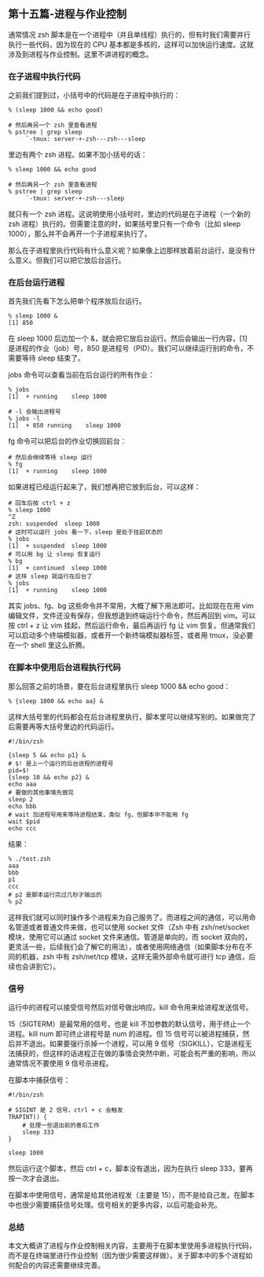 ## 第十五篇-进程与作业控制
通常情况 zsh 脚本是在一个进程中（并且单线程）执行的，但有时我们需要并行执行一些代码，因为现在的 CPU 基本都是多核的，这样可以加快运行速度。这就涉及到进程与作业控制。这里不讲进程的概念。

### 在子进程中执行代码

之前我们提到过，小括号中的代码是在子进程中执行的：

```
% (sleep 1000 && echo good)

# 然后再另一个 zsh 里查看进程
% pstree | grep sleep
     `-tmux: server-+-zsh---zsh---sleep
```

里边有两个 zsh 进程。如果不加小括号的话：

```
% sleep 1000 && echo good

# 然后再另一个 zsh 里查看进程
% pstree | grep sleep
     `-tmux: server-+-zsh---sleep
```

就只有一个 zsh 进程。这说明使用小括号时，里边的代码是在子进程（一个新的 zsh 进程）执行的。但需要注意的时，如果括号里只有一个命令（比如 sleep 1000），那么并不会再开一个子进程来执行了。

那么在子进程里执行代码有什么意义呢？如果像上边那样放着前台运行，是没有什么意义。但我们可以把它放后台运行。

### 在后台运行进程

首先我们先看下怎么把单个程序放后台运行。

```
% sleep 1000 &
[1] 850
```

在 sleep 1000 后边加一个 &，就会把它放后台运行。然后会输出一行内容，[1] 是进程的作业（job）号，850 是进程号（PID）。我们可以继续运行别的命令，不需要等待 sleep 结束了。

jobs 命令可以查看当前在后台运行的所有作业：

```
% jobs
[1]  + running    sleep 1000

# -l 会输出进程号
% jobs -l
[1]  + 850 running    sleep 1000
```

fg 命令可以把后台的作业切换回前台：

```
# 然后会继续等待 sleep 运行
% fg
[1]  + running    sleep 1000
```

如果进程已经运行起来了，我们想再把它放到后台，可以这样：

```
# 回车后按 ctrl + z
% sleep 1000
^Z
zsh: suspended  sleep 1000
# 这时可以运行 jobs 看一下，sleep 是处于挂起状态的
% jobs
[1]  + suspended  sleep 1000
# 可以用 bg 让 sleep 恢复运行
% bg
[1]  + continued  sleep 1000
# 这样 sleep 就运行在后台了
% jobs
[1]  + running    sleep 1000
```

其实 jobs、fg、bg 这些命令并不常用，大概了解下用法即可。比如现在在用 vim 编辑文件，文件还没有保存，但我想退到终端运行个命令，然后再回到 vim。可以按 ctrl + z 让 vim 挂起，然后运行命令，最后再运行 fg 让 vim 恢复。但通常我们可以启动多个终端模拟器，或者开一个新终端模拟器标签，或者用 tmux，没必要在一个 shell 里这么折腾。

### 在脚本中使用后台进程执行代码

那么回答之前的场景，要在后台进程里执行 sleep 1000 && echo good：

```
% {sleep 1000 && echo aa} &
```

这样大括号里的代码都会在后台进程里执行，脚本里可以继续写别的。如果做完了后需要再等大括号里边的代码运行。

```
#!/bin/zsh

{sleep 5 && echo p1} &
# $! 是上一个运行的后台进程的进程号
pid=$!
{sleep 10 && echo p2} &
echo aaa
# 要做的其他事情先做完
sleep 2
echo bbb
# wait 加进程号用来等待进程结束，类似 fg，但脚本中不能用 fg
wait $pid
echo ccc
```

结果：

```
% ./test.zsh
aaa
bbb
p1
ccc
# p2 是脚本运行完过几秒才输出的
% p2
```

这样我们就可以同时操作多个进程来为自己服务了。而进程之间的通信，可以用命名管道或者普通文件来做，也可以使用 socket 文件（Zsh 中有 zsh/net/socket 模块，使用它可以通过 socket 文件来通信。管道是单向的，而 socket 双向的，更灵活一些，后续我们会了解它的用法），或者使用网络通信（如果脚本分布在不同的机器，zsh 中有 zsh/net/tcp 模块，这样无需外部命令就可进行 tcp 通信，后续也会讲到它）。

### 信号

运行中的进程可以接受信号然后对信号做出响应。kill 命令用来给进程发送信号。

15（SIGTERM）是最常用的信号，也是 kill 不加参数的默认信号，用于终止一个进程。kill num 即可终止进程号是 num 的进程。但 15 信号可以被进程捕获，然后并不退出。如果要强行杀掉一个进程，可以用 9 信号（SIGKILL），它是进程无法捕获的，但这样的话进程正在做的事情会突然中断，可能会有严重的影响，所以通常情况不要使用 9 信号杀进程。

在脚本中捕获信号：

```
#!/bin/zsh

# SIGINT 是 2 信号，ctrl + c 会触发
TRAPINT() {
    # 处理一些退出前的善后工作
    sleep 333
}

sleep 1000
```

然后运行这个脚本，然后 ctrl + c，脚本没有退出，因为在执行 sleep 333，要再按一次才会退出。

在脚本中使用信号，通常是给其他进程发（主要是 15），而不是给自己发。在脚本中也很少需要捕获信号处理。信号相关的更多内容，以后可能会补充。

### 总结

本文大概讲了进程与作业控制相关内容，主要用于在脚本里使用多进程执行代码，而不是在终端里进行作业控制（因为很少需要这样做）。关于脚本中的多个进程如何配合的内容还需要继续完善。
